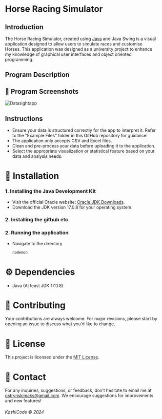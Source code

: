 # Horse Racing Simulator

## Introduction

The Horse Racing Simulator, created using [Java](https://www.java.com/download/ie_manual.jsp) and Java Swing is a visual application designed to allow users to simulate races and customise Horses. This application was designed as a university project to enhance my knowledge of graphical user interfaces and object oriented programming. 

## Program Description



## 📌 Program Screenshots

![Datasightapp](https://imgur.com/a/F2d2mAq.jpg)





## Instructions 

- Ensure your data is structured correctly for the app to interpret it. Refer to the "Example Files" folder in this GitHub repository for guidance.
- The application only accepts CSV and Excel files.
- Clean and pre-process your data before uploading it to the application.
- Select the appropriate visualization or statistical feature based on your data and analysis needs.


# 📌 Installation

### 1. Installing the Java Development Kit

- Visit the official Oracle website: [Oracle JDK Downloads](https://www.oracle.com/java/technologies/javase-jdk15-downloads.html).
- Download the JDK version 17.0.8 for your operating system.

### 2. Installing the github etc

### 2. Running the application

- Navigate to the directory

     ```bash
     nodemon
     ```

# ⚙ Dependencies
- Java (At least JDK 17.0.8)


# 📝 Contributing
Your contributions are always welcome. For major revisions, please start by opening an issue to discuss what you'd like to change.

# 📜 License
This project is licensed under the [MIT License](https://opensource.org/licenses/MIT).

# 💼 Contact
For any inquiries, suggestions, or feedback, don't hesitate to email me at [ostrynskimaks@gmail.com](mailto:ostrynskimaks@gmail.com).
We encourage suggestions for improvements and new features!

###### KashiCode © 2024
